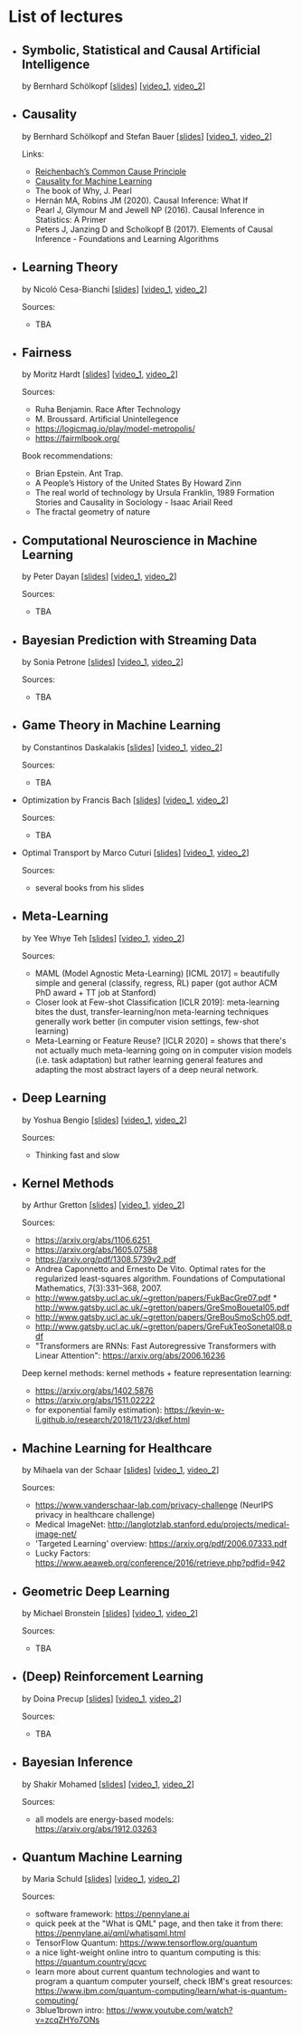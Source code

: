 # List of lectures

* ## Symbolic, Statistical and Causal Artificial Intelligence
  by Bernhard Schölkopf [<a href="/slides/*">slides</a>] [<a href='LINK'>video_1</a>, <a href='LINK'>video_2</a>]


* ## Causality
  by Bernhard Schölkopf and Stefan Bauer [<a href="/slides/*">slides</a>] [<a href='LINK'>video_1</a>, <a href='LINK'>video_2</a>]

  Links:
  * [Reichenbach’s Common Cause Principle](https://plato.stanford.edu/entries/physics-Rpcc/#:~:text=Academic%20Tools-,1.,and%20probabilistic%20correlations%20between%20events)
  * [Causality for Machine Learning](https://arxiv.org/abs/1911.10500)
  * The book of Why, J. Pearl
  * Hernán MA, Robins JM (2020). Causal Inference: What If
  * Pearl J, Glymour M and Jewell NP (2016). Causal Inference in Statistics: A Primer
  * Peters J, Janzing D and Scholkopf B (2017). Elements of Causal Inference - Foundations and Learning Algorithms

* ## Learning Theory
  by Nicoló Cesa-Bianchi [<a href="/slides/*">slides</a>] [<a href='LINK'>video_1</a>, <a href='LINK'>video_2</a>]

  Sources:
  * TBA

* ## Fairness
  by Moritz Hardt [<a href="/slides/*">slides</a>] [<a href='LINK'>video_1</a>, <a href='LINK'>video_2</a>]

  Sources:
  * Ruha Benjamin. Race After Technology
  * M. Broussard. Artificial Unintellegence
  * https://logicmag.io/play/model-metropolis/
  * https://fairmlbook.org/

  Book recommendations:
  * Brian Epstein. Ant Trap.
  * A People’s History of the United States By Howard Zinn
  * The real world of technology by Ursula Franklin, 1989
  Formation Stories and Causality in Sociology - Isaac Ariail Reed
  * The fractal geometry of nature

* ## Computational Neuroscience in Machine Learning
  by 	Peter Dayan [<a href="/slides/*">slides</a>] [<a href='LINK'>video_1</a>, <a href='LINK'>video_2</a>]

  Sources:
  * TBA

* ## Bayesian Prediction with Streaming Data
  by Sonia Petrone [<a href="/slides/*">slides</a>] [<a href='LINK'>video_1</a>, <a href='LINK'>video_2</a>]

  Sources:
  * TBA

* ## Game Theory in Machine Learning
  by Constantinos Daskalakis [<a href="/slides/*">slides</a>] [<a href='LINK'>video_1</a>, <a href='LINK'>video_2</a>]

  Sources:
  * TBA

* Optimization
  by 	Francis Bach [<a href="/slides/*">slides</a>] [<a href='LINK'>video_1</a>, <a href='LINK'>video_2</a>]

  Sources:
  * TBA

* Optimal Transport
  by Marco Cuturi [<a href="/slides/*">slides</a>] [<a href='LINK'>video_1</a>, <a href='LINK'>video_2</a>]

  Sources:
  * several books from his slides

* ## Meta-Learning
  by Yee Whye Teh [<a href="/slides/*">slides</a>] [<a href='LINK'>video_1</a>, <a href='LINK'>video_2</a>]

  Sources:
  * MAML (Model Agnostic Meta-Learning) [ICML 2017] = beautifully simple and general (classify, regress, RL) paper (got author ACM PhD award + TT job at Stanford)
  * Closer look at Few-shot Classification [ICLR 2019]: meta-learning bites the dust, transfer-learning/non meta-learning techniques generally work better (in computer vision settings, few-shot learning)
  * Meta-Learning or Feature Reuse? [ICLR 2020] = shows that there's not actually much meta-learning going on in computer vision models (i.e. task adaptation) but rather learning general features and adapting the most abstract layers of a deep neural network.

* ## Deep Learning
  by Yoshua Bengio [<a href="/slides/*">slides</a>] [<a href='LINK'>video_1</a>, <a href='LINK'>video_2</a>]

  Sources:
  * Thinking fast and slow

* ## Kernel Methods
  by 	Arthur Gretton [<a href="/slides/*">slides</a>] [<a href='LINK'>video_1</a>, <a href='LINK'>video_2</a>]

  Sources:
  * https://arxiv.org/abs/1106.6251 
  * https://arxiv.org/abs/1605.07588
  * https://arxiv.org/pdf/1308.5739v2.pdf
  * Andrea Caponnetto and Ernesto De Vito. Optimal rates for the regularized least-squares algorithm. Foundations of Computational Mathematics, 7(3):331–368, 2007.
  * http://www.gatsby.ucl.ac.uk/~gretton/papers/FukBacGre07.pdf
  * http://www.gatsby.ucl.ac.uk/~gretton/papers/GreSmoBouetal05.pdf
  * http://www.gatsby.ucl.ac.uk/~gretton/papers/GreBouSmoSch05.pdf 
  * http://www.gatsby.ucl.ac.uk/~gretton/papers/GreFukTeoSonetal08.pdf
  * "Transformers are RNNs: Fast Autoregressive Transformers with Linear Attention": https://arxiv.org/abs/2006.16236

  Deep kernel methods: kernel methods + feature representation learning:
  * https://arxiv.org/abs/1402.5876
  * https://arxiv.org/abs/1511.02222
  * for exponential family estimation): https://kevin-w-li.github.io/research/2018/11/23/dkef.html

* ## Machine Learning for Healthcare
  by Mihaela van der Schaar [<a href="/slides/*">slides</a>] [<a href='LINK'>video_1</a>, <a href='LINK'>video_2</a>]

  Sources:
  *  https://www.vanderschaar-lab.com/privacy-challenge (NeurIPS privacy in healthcare challenge)
  * Medical ImageNet: http://langlotzlab.stanford.edu/projects/medical-image-net/
  * 'Targeted Learning' overview:
https://arxiv.org/pdf/2006.07333.pdf
  * Lucky Factors: https://www.aeaweb.org/conference/2016/retrieve.php?pdfid=942

* ## Geometric Deep Learning
  by Michael Bronstein [<a href="/slides/*">slides</a>] [<a href='LINK'>video_1</a>, <a href='LINK'>video_2</a>]

  Sources:
  * TBA

* ## (Deep) Reinforcement Learning
  by 	Doina Precup [<a href="/slides/*">slides</a>] [<a href='LINK'>video_1</a>, <a href='LINK'>video_2</a>]

  Sources:
  * TBA

* ## Bayesian Inference
  by Shakir Mohamed [<a href="/slides/*">slides</a>] [<a href='LINK'>video_1</a>, <a href='LINK'>video_2</a>]

  Sources:
  * all models are energy-based models: https://arxiv.org/abs/1912.03263


* ## Quantum Machine Learning
  by 	Maria Schuld [<a href="/slides/*">slides</a>] [<a href='LINK'>video_1</a>, <a href='LINK'>video_2</a>]

  Sources:
  * software framework: https://pennylane.ai
  * quick peek at the "What is QML" page, and then take it from there: https://pennylane.ai/qml/whatisqml.html
  * TensorFlow Quantum: https://www.tensorflow.org/quantum
  * a nice light-weight online intro to quantum computing is this: https://quantum.country/qcvc
  * learn more about current quantum technologies and want to program a quantum computer yourself, check IBM's great resources: https://www.ibm.com/quantum-computing/learn/what-is-quantum-computing/
   * 3blue1brown intro: https://www.youtube.com/watch?v=zcqZHYo7ONs
